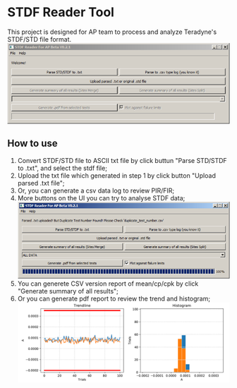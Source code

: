 # STDF Reader Tool

This project is designed for AP team to process and analyze Teradyne's STDF/STD file format.
![Semantic description of image](/img/Win_Capture.PNG)

## How to use

1. Convert STDF/STD file to ASCII txt file by click buttun "Parse STD/STDF to .txt", and select the stdf file;
2. Upload the txt file which generated in step 1 by click button "Upload parsed .txt file";
3. Or, you can generate a csv data log to review PIR/FIR;
4. More buttons on the UI you can try to analyse STDF data;
![Semantic description of image](/img/Win_Capture3.PNG)
5. You can generete CSV version report of mean/cp/cpk by click "Generate summary of all results";
6. Or you can generate pdf report to review the trend and histogram;
![Semantic description of image](/img/PDF_Capture.PNG)
